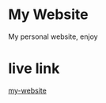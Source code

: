 # My Website
My personal website, enjoy

# live link
[my-website](https://app.netlify.com/sites/broderick-howell/overview)
